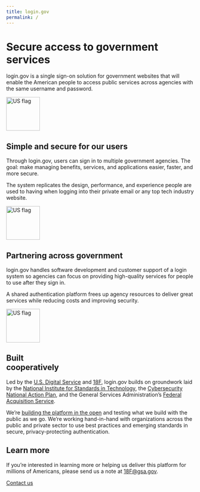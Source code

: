 ```yaml
---
title: login.gov
permalink: /
---
```


<div class="bg-navy">
  <div id="intro-header" class="container cntnr-wide px2 py5 clearfix">
    <div class="sm-col sm-col-6 sm-col-right">
      <h1 class="mt0 mb2 teal">Secure access to government services</h1>
      <p class="m0 white line-height-3">login.gov is a single sign-on solution for government websites that will enable the American people to access public services across agencies with the same username and password.</p>
    </div>
  </div>
</div>

<div class="bg-white">
  <div class="container cntnr-wide px2 pt4 pb2">
    <div class="clearfix mxn1">
      <div class="col sm-col-4 px2 mb3">
        <img alt="US flag" src="{{ site.baseurl }}/assets/img/users.svg" height="90">
        <h2 class="mt2 mb2 pb2 blue border-bottom border-light-blue">Simple and secure for our users</h2>
        <p>Through login.gov, users can sign in to multiple government agencies. The goal: make managing benefits, services, and applications easier, faster, and more secure.</p>
        <p>The system replicates the design, performance, and experience people are used to having when logging into their private email or any top tech industry website.</p> 
      </div>
      <div class="col sm-col-4 px2 mb3">
        <img alt="US flag" src="{{ site.baseurl }}/assets/img/partners.svg" height="90">
        <h2 class="mt2 mb2 pb2 blue border-bottom border-light-blue">Partnering across government</h2>
        <p>login.gov handles software development and customer support of a login system so agencies can focus on providing high-quality services for people to use after they sign in.</p>
        <p>A shared authentication platform frees up agency resources to deliver great services while reducing costs and improving security.</p>
      </div>
      <div class="col sm-col-4 px2 mb3">
        <img alt="US flag" src="{{ site.baseurl }}/assets/img/built.svg" height="90">
        <h2 class="mt2 mb2 pb2 blue border-bottom border-light-blue">Built<br/>cooperatively</h2>
        <p>Led by the <a href="https://www.usds.gov" target="_blank">U.S. Digital Service</a> and <a href="https://18f.gsa.gov" target="_blank">18F</a>, login.gov builds on groundwork laid by the <a href="http://www.nist.gov/" target="_blank">National Institute for Standards in Technology</a>, the <a href="https://www.whitehouse.gov/the-press-office/2016/02/09/fact-sheet-cybersecurity-national-action-plan" target="_blank">Cybersecurity National Action Plan</a>, and the General Services Administration’s <a href="http://www.gsa.gov/portal/content/105080" target="_blank">Federal Acquisition Service</a>.</p>
        <p>We’re <a href="https://github.com/18F/identity-idp" target="_blank">building the platform in the open</a> and testing what we build with the public as we go. We’re working hand-in-hand with organizations across the public and private sector to use best practices and emerging standards in secure, privacy-protecting authentication.</p>
      </div>
    </div>
  </div>
</div>

<div class="bg-light-blue">
  <div class="container cntnr-wide px2 py3">
    <div class="clearfix">
      <div class="col-10 mx-auto">
        <h2 class="mt1 mb2 red">Learn more</h2>
        <p class="mt0 fs-20p serif line-height-3">If you’re interested in learning more or helping us deliver this platform for millions of Americans, please send us a note at <a href="mailto:18f@gsa.gov?subject=login.gov">18F@gsa.gov</a>.</p>
        <div class="center">
          <a href="{{ site.baseurl }}/contact" class="btn btn-primary btn-wide mb2">Contact us</a>
        </div>
      </div>
    </div>
  </div>
</div>
